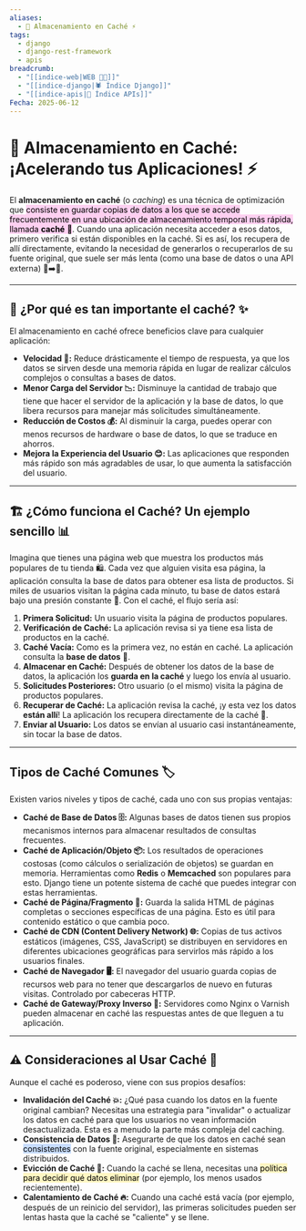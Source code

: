 ```yaml
---
aliases:
  - 🚀 Almacenamiento en Caché ⚡
tags:
  - django
  - django-rest-framework
  - apis
breadcrumb:
  - "[[indice-web|WEB 🔗📝]]"
  - "[[indice-django|🕷️ Índice Django]]"
  - "[[indice-apis|🔌 Índice APIs]]"
Fecha: 2025-06-12
---
```

# 🚀 Almacenamiento en Caché: ¡Acelerando tus Aplicaciones! ⚡

El **almacenamiento en caché** (o _caching_) es una técnica de optimización que <mark style="background: #FFB8EBA6;">consiste en guardar copias de datos a los que se accede frecuentemente en una ubicación de almacenamiento temporal más rápida, llamada **caché** 💾</mark>. Cuando una aplicación necesita acceder a esos datos, primero verifica si están disponibles en la caché. Si es así, los recupera de allí directamente, evitando la necesidad de generarlos o recuperarlos de su fuente original, que suele ser más lenta (como una base de datos o una API externa) 🐢➡️🐇.

---
## 🤔 ¿Por qué es tan importante el caché? ✨
El almacenamiento en caché ofrece beneficios clave para cualquier aplicación:
- **Velocidad 🚀:** Reduce drásticamente el tiempo de respuesta, ya que los datos se sirven desde una memoria rápida en lugar de realizar cálculos complejos o consultas a bases de datos.
- **Menor Carga del Servidor 📉:** Disminuye la cantidad de trabajo que tiene que hacer el servidor de la aplicación y la base de datos, lo que libera recursos para manejar más solicitudes simultáneamente.
- **Reducción de Costos 💰:** Al disminuir la carga, puedes operar con menos recursos de hardware o base de datos, lo que se traduce en ahorros.
- **Mejora la Experiencia del Usuario 😊:** Las aplicaciones que responden más rápido son más agradables de usar, lo que aumenta la satisfacción del usuario.
---
## 🏗️ ¿Cómo funciona el Caché? Un ejemplo sencillo 📊
Imagina que tienes una página web que muestra los productos más populares de tu tienda 🛍️. Cada vez que alguien visita esa página, la aplicación consulta la base de datos para obtener esa lista de productos. Si miles de usuarios visitan la página cada minuto, tu base de datos estará bajo una presión constante 😬.
Con el caché, el flujo sería así:
1. **Primera Solicitud:** Un usuario visita la página de productos populares.
2. **Verificación de Caché:** La aplicación revisa si ya tiene esa lista de productos en la caché.
3. **Caché Vacía:** Como es la primera vez, no están en caché. La aplicación consulta la **base de datos** 🐢.
4. **Almacenar en Caché:** Después de obtener los datos de la base de datos, la aplicación los **guarda en la caché** y luego los envía al usuario.
5. **Solicitudes Posteriores:** Otro usuario (o el mismo) visita la página de productos populares.
6. **Recuperar de Caché:** La aplicación revisa la caché, ¡y esta vez los datos **están allí**! La aplicación los recupera directamente de la caché 🐇.
7. **Enviar al Usuario:** Los datos se envían al usuario casi instantáneamente, sin tocar la base de datos.

---
## Tipos de Caché Comunes 🏷️
Existen varios niveles y tipos de caché, cada uno con sus propias ventajas:
- **Caché de Base de Datos 🗄️:** Algunas bases de datos tienen sus propios mecanismos internos para almacenar resultados de consultas frecuentes.
- **Caché de Aplicación/Objeto 📦:** Los resultados de operaciones costosas (como cálculos o serialización de objetos) se guardan en memoria. Herramientas como **Redis** o **Memcached** son populares para esto. Django tiene un potente sistema de caché que puedes integrar con estas herramientas.
- **Caché de Página/Fragmento 📄:** Guarda la salida HTML de páginas completas o secciones específicas de una página. Esto es útil para contenido estático o que cambia poco.
- **Caché de CDN (Content Delivery Network) 🌐:** Copias de tus activos estáticos (imágenes, CSS, JavaScript) se distribuyen en servidores en diferentes ubicaciones geográficas para servirlos más rápido a los usuarios finales.
- **Caché de Navegador 🖥️:** El navegador del usuario guarda copias de recursos web para no tener que descargarlos de nuevo en futuras visitas. Controlado por cabeceras HTTP.
- **Caché de Gateway/Proxy Inverso 🚦:** Servidores como Nginx o Varnish pueden almacenar en caché las respuestas antes de que lleguen a tu aplicación.
---
## ⚠️ Consideraciones al Usar Caché 🧠
Aunque el caché es poderoso, viene con sus propios desafíos:
- **Invalidación del Caché 💥:** ¿Qué pasa cuando los datos en la fuente original cambian? Necesitas una estrategia para "invalidar" o actualizar los datos en caché para que los usuarios no vean información desactualizada. Esta es a menudo la parte más compleja del caching.
- **Consistencia de Datos 🔄:** Asegurarte de que los datos en caché sean <mark style="background: #ADCCFFA6;">consistentes</mark> con la fuente original, especialmente en sistemas distribuidos.
- **Evicción de Caché 🧹:** Cuando la caché se llena, necesitas una <mark style="background: #FFF3A3A6;">política para decidir qué datos eliminar</mark> (por ejemplo, los menos usados recientemente).
- **Calentamiento de Caché 🔥:** Cuando una caché está vacía (por ejemplo, después de un reinicio del servidor), las primeras solicitudes pueden ser lentas hasta que la caché se "caliente" y se llene.
